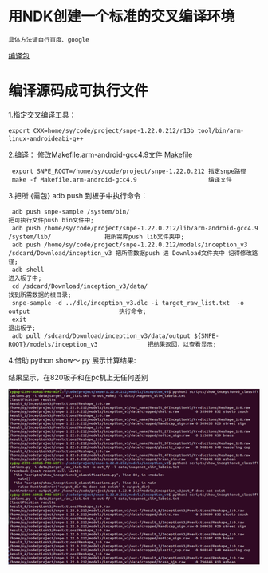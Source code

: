 # 用NDK创建一个标准的交叉编译环境


    具体方法请自行百度、google
[编译包](https://pan.baidu.com/s/1UiNk6ZXswqvX_YQ1Ywlc5w)

# 编译源码成可执行文件
1.指定交叉编译工具：


    export CXX=home/sy/code/project/snpe-1.22.0.212/r13b_tool/bin/arm-linux-androideabi-g++
2.编译：
  修改Makefile.arm-android-gcc4.9文件 [Makefile](data/Makefile.arm-android-gcc4.9)
  
  
     export SNPE_ROOT=/home/sy/code/project/snpe-1.22.0.212 指定snpe路径
     make -f Makefile.arm-android-gcc4.9                    编译文件
3.把所 {需包} adb push 到板子中执行命令：

 
     adb push snpe-sample /system/bin/                                                                把可执行文件push bin文件中;
     adb push /home/sy/code/project/snpe-1.22.0.212/lib/arm-android-gcc4.9 /system/lib/               把所需库push lib文件夹中;
     adb push /home/sy/code/project/snpe-1.22.0.212/models/inception_v3 /sdcard/Download/inception_v3 把所需数据push 进 Download文件夹中 记得修改路径;
     adb shell                                                                                        进入板子中;
     cd /sdcard/Download/inception_v3/data/                                                           找到所需数据的根目录;
     snpe-sample -d ../dlc/inception_v3.dlc -i target_raw_list.txt  -o output                         执行命令;
     exit                                                                                             退出板子;
     adb pull /sdcard/Download/inception_v3/data/output ${SNPE-ROOT}/models/inception_v3              把结果返回，以查看显示;
4.借助 python show～.py 展示计算结果:

结果显示，在820板子和在pc机上无任何差别


![](pic/snpe-c++-transplant.png)
     

     



